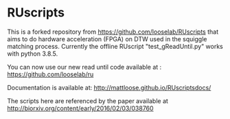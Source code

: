 # RUscripts

This is a forked repository from https://github.com/looselab/RUscripts that aims to do hardware acceleration (FPGA) on DTW used in the squiggle matching process. Currently the offline RUscript "test_gReadUntil.py" works with python 3.8.5.

You can now use our new read until code available at : https://github.com/looselab/ru

Documentation is available at: http://mattloose.github.io/RUscriptsdocs/

The scripts here are referenced by the paper available at http://biorxiv.org/content/early/2016/02/03/038760
